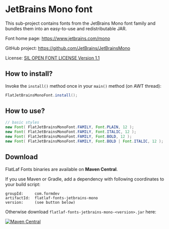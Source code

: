 JetBrains Mono font
===================

This sub-project contains fonts from the JetBrains Mono font family and bundles
them into an easy-to-use and redistributable JAR.

Font home page: https://www.jetbrains.com/mono

GitHub project: https://github.com/JetBrains/JetBrainsMono

License:
[SIL OPEN FONT LICENSE Version 1.1](src/main/resources/com/formdev/flatlaf/fonts/jetbrains_mono/OFL.txt)


How to install?
---------------

Invoke the `install()` method once in your `main()` method (on AWT thread):

~~~java
FlatJetBrainsMonoFont.install();
~~~


How to use?
-----------

~~~java
// basic styles
new Font( FlatJetBrainsMonoFont.FAMILY, Font.PLAIN, 12 );
new Font( FlatJetBrainsMonoFont.FAMILY, Font.ITALIC, 12 );
new Font( FlatJetBrainsMonoFont.FAMILY, Font.BOLD, 12 );
new Font( FlatJetBrainsMonoFont.FAMILY, Font.BOLD | Font.ITALIC, 12 );
~~~


Download
--------

FlatLaf Fonts binaries are available on **Maven Central**.

If you use Maven or Gradle, add a dependency with following coordinates to your
build script:

    groupId:     com.formdev
    artifactId:  flatlaf-fonts-jetbrains-mono
    version:     (see button below)

Otherwise download `flatlaf-fonts-jetbrains-mono-<version>.jar` here:

[![Maven Central](https://maven-badges.herokuapp.com/maven-central/com.formdev/flatlaf-fonts-jetbrains-mono/badge.svg?style=flat-square&color=007ec6)](https://maven-badges.herokuapp.com/maven-central/com.formdev/flatlaf-fonts-jetbrains-mono)
